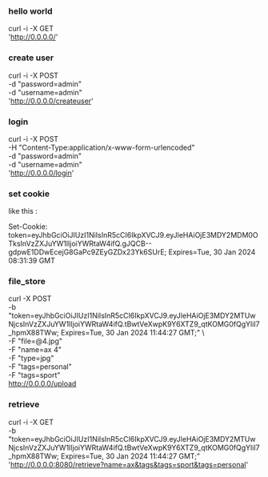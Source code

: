 ### hello world

curl -i -X GET \
 'http://0.0.0.0/'



### create user

curl -i -X POST \
   -d "password=admin" \
   -d "username=admin" \
 'http://0.0.0.0/createuser'


### login

curl -i -X POST \
   -H "Content-Type:application/x-www-form-urlencoded" \
   -d "password=admin" \
   -d "username=admin" \
 'http://0.0.0.0/login'


### set cookie

like this :

Set-Cookie: token=eyJhbGciOiJIUzI1NiIsInR5cCI6IkpXVCJ9.eyJleHAiOjE3MDY2MDM0OTksInVzZXJuYW1lIjoiYWRtaW4ifQ.gJQCB--gdpwE1DDwEcejG8GaPc9ZEyGZDx23Yk6SUrE; Expires=Tue, 30 Jan 2024 08:31:39 GMT






### file_store

curl -X POST \
    -b "token=eyJhbGciOiJIUzI1NiIsInR5cCI6IkpXVCJ9.eyJleHAiOjE3MDY2MTUwNjcsInVzZXJuYW1lIjoiYWRtaW4ifQ.tBwtVeXwpK9Y6XTZ9_qtKOMG0fQgYliI7_hpmX88TWw; Expires=Tue, 30 Jan 2024 11:44:27 GMT;" \        
    -F "file=@4.jpg" \
    -F "name=ax 4" \
    -F "type=jpg" \
    -F "tags=personal" \
    -F "tags=sport" \
    http://0.0.0.0/upload


### retrieve


curl -i -X GET \
   -b "token=eyJhbGciOiJIUzI1NiIsInR5cCI6IkpXVCJ9.eyJleHAiOjE3MDY2MTUwNjcsInVzZXJuYW1lIjoiYWRtaW4ifQ.tBwtVeXwpK9Y6XTZ9_qtKOMG0fQgYliI7_hpmX88TWw; Expires=Tue, 30 Jan 2024 11:44:27 GMT;" \
 'http://0.0.0.0:8080/retrieve?name=ax&tags&tags=sport&tags=personal'

